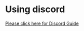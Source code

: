 # Using discord

[Please click here for Discord Guide](https://docs.google.com/document/d/1d8WByqS62LeoHgqY65Zy1TVbO4HG9BRdDgWg81jeaQY/edit)

